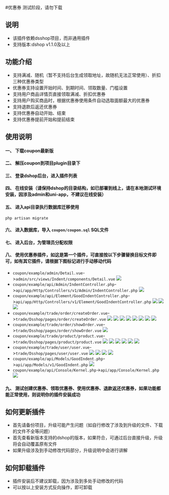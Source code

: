 #优惠券
测试阶段，请勿下载
## 说明
- 该插件依赖dsshop项目，而非通用插件
- 支持版本:dshop v1.1.0及以上

## 功能介绍
- 支持满减、随机（暂不支持后台生成领取地址，故随机无法正常使用）、折扣三种优惠券类型
- 优惠券支持设置开始时间、到期时间、领取数量、门槛设置
- 支持用户商品详情页直接领取满减、折扣优惠券
- 支持用户购买商品时，根据优惠券使用条件自动选取面额最大的优惠券
- 支持退款后返还优惠券
- 支持优惠券自动开始、结束
- 支持优惠券提前开始和提前结束

## 使用说明
#### 一、 下载coupon最新版
#### 二、 解压coupon到项目plugin目录下
#### 三、 登录dshop后台，进入插件列表
#### 四、 在线安装（请保持dshop的目录结构，如已部署到线上，请在本地测试环境安装，因涉及admin和uni-app，不建议在线安装）
#### 五、 进入api目录执行数据库迁移使用

```
php artisan migrate
```
#### 六、 进入数据库，导入 `coupon/coupon.sql` SQL文件
#### 七、 进入后台，为管理员分配权限
#### 八、 使用优惠券插件，如这是第一个插件，可直接按以下步骤替换目标文件即可，如有其它插件，请根据下图标记进行手动移动代码
- `coupon/example/admin/Detail.vue`->`admin/src/views/Indent/components/Detail.vue`
![](/image/23.png)
- `coupon/example/api/Admin/IndentController.php`->`api/app/Http/Controllers/v1/Admin/IndentController.php`
![](/image/19.png)
- `coupon/example/api/Element/GoodIndentController.php`->`api/app/Http/Controllers/v1/Element/GoodIndentController.php`
![](/image/20.png)
![](/image/21.png)
![](/image/22.png)
- `coupon/example/trade/order/createOrder.vue`->`trade/Dsshop/pages/order/createOrder.vue`
![](/image/11.png)
![](/image/12.png)
![](/image/13.png)
![](/image/14.png)
![](/image/15.png)
![](/image/16.png)
![](/image/17.png)
![](/image/18.png)
- `coupon/example/trade/order/showOrder.vue`->`trade/Dsshop/pages/order/showOrder.vue`
![](/image/25.png)
- `coupon/example/trade/product/product.vue`->`trade/Dsshop/pages/product/product.vue`
![](/image/5.png)
![](/image/6.png)
![](/image/7.png)
![](/image/8.png)
![](/image/9.png)
![](/image/10.png)
- `coupon/example/trade/user/user.vue`->`trade/Dsshop/pages/user/user.vue`
![](/image/1.png)
![](/image/2.png)
![](/image/3.png)
![](/image/4.png)
- `coupon/example/api/Models/GoodIndent.php`->`api/app/Models/v1/GoodIndent.php`
![](/image/24.png)
- `coupon/example/api/Console/Kernel.php`->`api/app/Console/Kernel.php`
![](/image/24.png)
#### 九、 测试创建优惠券、领取优惠券、使用优惠券、退款返还优惠券，如果功能都能正常使用，则说明你的插件安装成功
## 如何更新插件
- 首先请备份项目，升级可能产生问题（如自行修改了涉及到升级的文件、下载的文件不全等问题）
- 首先查看新版本支持的dshop的版本，如果符合，可通过后台直接升级，升级将会自动覆盖原有文件
- 如果升级涉及到手动修改代码部分，升级说明中会进行讲解
## 如何卸载插件
- 插件安装后不建议卸载，因为涉及到多处手动修改的代码
- 可以按以上安装方式反向操作，即可卸载